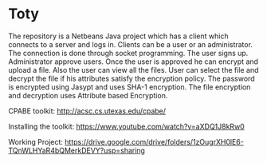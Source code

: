 # Toty
The repository is a Netbeans Java project which has a client which connects to a server and logs in. Clients can be a user or an administrator. The connection is done through socket programming. The user signs up. Administrator approve users. Once the user is approved he can encrypt and upload a file. Also the user can view all the files. User can select the file and decrypt the file if his attributes satisfy the encryption policy.
The password is encrypted using Jasypt and uses SHA-1 encryption.
The file encryption and decryption uses Attribute based Encryption.  
  
CPABE toolkit: http://acsc.cs.utexas.edu/cpabe/  
  
Installing the toolkit: https://www.youtube.com/watch?v=aXDQ1J8kRw0  
  
Working Project: https://drive.google.com/drive/folders/1zOugrXH0lE6-TQnWLHYaR4bQMerkDEVY?usp=sharing
